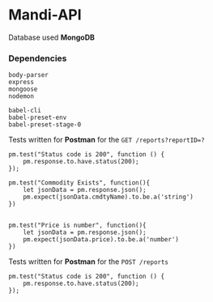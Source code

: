 # Mandi-API

Database used **MongoDB**


### Dependencies

```
body-parser
express
mongoose
nodemon

babel-cli
babel-preset-env
babel-preset-stage-0
```
Tests written for **Postman** for the `GET /reports?reportID=?`

```
pm.test("Status code is 200", function () {
    pm.response.to.have.status(200);
});

pm.test("Commodity Exists", function(){
    let jsonData = pm.response.json();
    pm.expect(jsonData.cmdtyName).to.be.a('string')
})


pm.test("Price is number", function(){
    let jsonData = pm.response.json();
    pm.expect(jsonData.price).to.be.a('number')
})
```
Tests written for **Postman** for the `POST /reports`

```
pm.test("Status code is 200", function () {
    pm.response.to.have.status(200);
});
```
